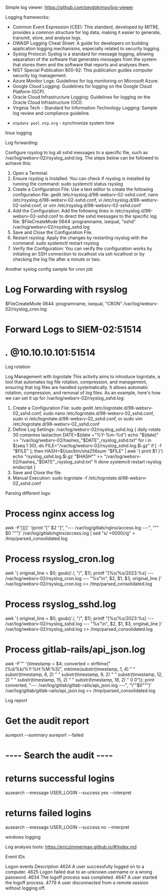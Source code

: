 
Simple log viewer: https://github.com/sevdokimov/log-viewer





Logging frameworks:
* Common Event Expression (CEE): This standard, developed by MITRE, provides a common structure for log data, making it easier to generate, transmit, store, and analyse logs.
* OWASP Logging Cheat Sheet: A guide for developers on building application logging mechanisms, especially related to security logging.
* Syslog Protocol: Syslog is a standard for message logging, allowing separation of the software that generates messages from the system that stores them and the software that reports and analyses them.
* NIST Special Publication 800-92: This publication guides computer security log management.
* Azure Monitor Logs: Guidelines for log monitoring on Microsoft Azure.
* Google Cloud Logging: Guidelines for logging on the Google Cloud Platform (GCP).
* Oracle Cloud Infrastructure Logging: Guidelines for logging on the Oracle Cloud Infrastructure (OCI).
* Virginia Tech - Standard for Information Technology Logging: Sample log review and compliance guideline.


- `ntpdate pool.ntp.org` - synchronize system time


linux logging


Log forwarding:

Configure rsyslog to log all sshd messages to a specific file, such as /var/log/websrv-02/rsyslog_sshd.log. The steps below can be followed to achieve this:
1. Open a Terminal.
2. Ensure rsyslog is Installed: You can check if rsyslog is installed by running the command: sudo systemctl status rsyslog
3. Create a Configuration File: Use a text editor to create the following configuration file: gedit /etc/rsyslog.d/98-websrv-02-sshd.conf, nano /etc/rsyslog.d/98-websrv-02-sshd.conf, vi /etc/rsyslog.d/98-websrv-02-sshd.conf, or vim /etc/rsyslog.d/98-websrv-02-sshd.conf
4. Add the Configuration: Add the following lines in /etc/rsyslog.d/98-websrv-02-sshd.conf to direct the sshd messages to the specific log file: 
$FileCreateMode 0644
:programname, isequal, "sshd" /var/log/websrv-02/rsyslog_sshd.log
5. Save and Close the Configuration File.
6. Restart rsyslog: Apply the changes by restarting rsyslog with the command: sudo systemctl restart rsyslog
7. Verify the Configuration: You can verify the configuration works by initiating an SSH connection to localhost via ssh localhost or by checking the log file after a minute or two.

Another syslog config sample for cron job
# Log Forwarding with rsyslog
$FileCreateMode 0644
:programname, isequal, "CRON" /var/log/websrv-02/rsyslog_cron.log
# Forward Logs to SIEM-02:51514
# *.* @10.10.10.101:51514


Log rotation

Log Management with logrotate
This activity aims to introduce logrotate, a tool that automates log file rotation, compression, and management, ensuring that log files are handled systematically. It allows automatic rotation, compression, and removal of log files. As an example, here's how we can set it up for /var/log/websrv-02/rsyslog_sshd.log:
1. Create a Configuration File: sudo gedit /etc/logrotate.d/98-websrv-02_sshd.conf, sudo nano /etc/logrotate.d/98-websrv-02_sshd.conf, sudo vi /etc/logrotate.d/98-websrv-02_sshd.conf, or sudo vim /etc/logrotate.d/98-websrv-02_sshd.conf
2. Define Log Settings:
/var/log/websrv-02/rsyslog_sshd.log {
    daily
    rotate 30
    compress
    lastaction
        DATE=$(date +"%Y-%m-%d")
        echo "$(date)" >> "/var/log/websrv-02/hashes_"$DATE"_rsyslog_sshd.txt"
        for i in $(seq 1 30); do
            FILE="/var/log/websrv-02/rsyslog_sshd.log.$i.gz"
            if [ -f "$FILE" ]; then
                HASH=$(/usr/bin/sha256sum "$FILE" | awk '{ print $1 }')
                echo "rsyslog_sshd.log.$i.gz "$HASH"" >> "/var/log/websrv-02/hashes_"$DATE"_rsyslog_sshd.txt"
            fi
        done
        systemctl restart rsyslog
    endscript
}
3. Save and Close the file.
4. Manual Execution: sudo logrotate -f /etc/logrotate.d/98-websrv-02_sshd.conf


Parsing different logs:

# Process nginx access log
awk -F'[][]' '{print "[" $2 "]", "--- /var/log/gitlab/nginx/access.log ---", "\"" $0 "\""}' /var/log/gitlab/nginx/access.log  | sed "s/ +0000//g" > /tmp/parsed_consolidated.log

# Process rsyslog_cron.log
awk '{ original_line = $0; gsub(/ /, "/", $1); printf "[%s/%s/2023:%s] --- /var/log/websrv-02/rsyslog_cron.log --- \"%s\"\n", $2, $1, $3, original_line }' /var/log/websrv-02/rsyslog_cron.log >> /tmp/parsed_consolidated.log

# Process rsyslog_sshd.log
awk '{ original_line = $0; gsub(/ /, "/", $1); printf "[%s/%s/2023:%s] --- /var/log/websrv-02/rsyslog_sshd.log --- \"%s\"\n", $2, $1, $3, original_line }' /var/log/websrv-02/rsyslog_sshd.log >> /tmp/parsed_consolidated.log

# Process gitlab-rails/api_json.log
awk -F'"' '{timestamp = $4; converted = strftime("[%d/%b/%Y:%H:%M:%S]", mktime(substr(timestamp, 1, 4) " " substr(timestamp, 6, 2) " " substr(timestamp, 9, 2) " " substr(timestamp, 12, 2) " " substr(timestamp, 15, 2) " " substr(timestamp, 18, 2) " 0 0")); print converted, "--- /var/log/gitlab/gitlab-rails/api_json.log ---", "\""$0"\""}' /var/log/gitlab/gitlab-rails/api_json.log >> /tmp/parsed_consolidated.log



Log report

# Get the audit report
aureport --summary
aureport --failed


# ---- Search the audit ---- 

# returns successful logins
ausearch --message USER_LOGIN --success yes --interpret

# returns failed logins
ausearch --message USER_LOGIN --success no --interpret




windows logging

Log analysis tools: https://ericzimmerman.github.io/#!index.md


Event IDs

Logon events	Description
4624	A user successfully logged on to a computer.
4625	Logon failed due to an unknown username or a wrong password.
4634	The logoff process was completed.
4647	A user started the logoff process.
4779	A user disconnected from a remote session without logging off.

